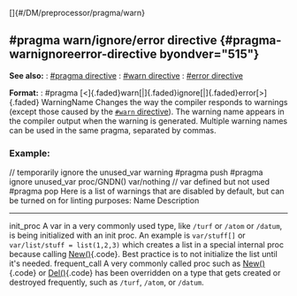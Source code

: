 []{#/DM/preprocessor/pragma/warn}
## #pragma warn/ignore/error directive {#pragma-warnignoreerror-directive byondver="515"}
**See also:**
:   [#pragma directive](#/DM/preprocessor/pragma)
:   [#warn directive](#/DM/preprocessor/warn)
:   [#error directive](#/DM/preprocessor/error)
<!-- -->
**Format:**
:   #pragma
    [\<]{.faded}warn[\|]{.faded}ignore[\|]{.faded}error[\>]{.faded}
    WarningName
Changes the way the compiler responds to warnings (except those caused
by the [`#warn` directive](#/DM/preprocessor/warn)). The warning name
appears in the compiler output when the warning is generated.
Multiple warning names can be used in the same pragma, separated by
commas.
### Example:
// temporarily ignore the unused_var warning #pragma push #pragma ignore
unused_var proc/GNDN() var/nothing // var defined but not used #pragma
pop
Here is a list of warnings that are disabled by default, but can be
turned on for linting purposes:
  Name            Description
  --------------- --------------------------------------------------------------------------------------------------------------------------------------------------------------------------------------------------------------------------------------------------------------------------------------------------------------------------------------------------
  init_proc       A var in a very commonly used type, like `/turf` or `/atom` or `/datum`, is being initialized with an init proc. An example is `var/stuff[]` or `var/list/stuff = list(1,2,3)` which creates a list in a special internal proc because calling [New()](#/datum/proc/New){.code}. Best practice is to not initialize the list until it\'s needed.
  frequent_call   A very commonly called proc such as [New()](#/datum/proc/New){.code} or [Del()](#/datum/proc/Del){.code} has been overridden on a type that gets created or destroyed frequently, such as `/turf`, `/atom`, or `/datum`.